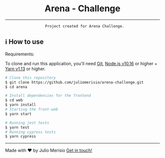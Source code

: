 <div align="center">

  <h1>Arena - Challenge</h1>

  ---
      Project created for Arena Challenge.

</div>

## :information_source: How to use

Requirements:

To clone and run this application, you'll need [Git](https://git-scm.com), [Node.js v10.16][nodejs] or higher + [Yarn v1.13][yarn] or higher.

```bash
# Clone this repository
$ git clone https://github.com/juliomerisio/arena-challenge.git
$ cd arena
```
```bash
# Install dependencies for the frontend
$ cd web
$ yarn install
# Starting the front-web
$ yarn start

```
```bash
# Running jest tests
$ yarn test
# Running cypress tests
$ yarn cypress
```



---

Made with ♥ by Julio Merisio [Get in touch!](https://www.linkedin.com/in/juliomerisio/)

[nodejs]: https://nodejs.org/
[yarn]: https://yarnpkg.com/
[vc]: https://code.visualstudio.com/
[vceditconfig]: https://marketplace.visualstudio.com/items?itemName=EditorConfig.EditorConfig
[vceslint]: https://marketplace.visualstudio.com/items?itemName=dbaeumer.vscode-eslint
[cocoapods]: https://cocoapods.org/

